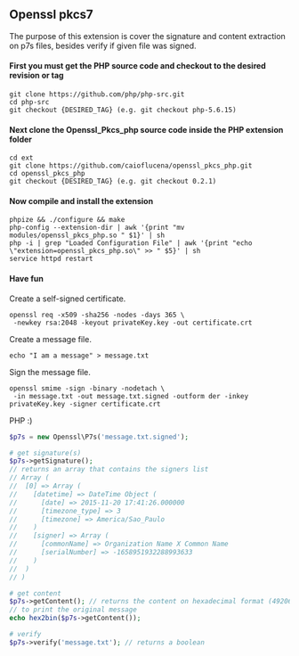 ## Openssl pkcs7

The purpose of this extension is cover the signature and content extraction on p7s files, besides verify if given file was signed.

#### First you must get the PHP source code and checkout to the desired revision or tag
    git clone https://github.com/php/php-src.git
    cd php-src
    git checkout {DESIRED_TAG} (e.g. git checkout php-5.6.15)

#### Next clone the Openssl_Pkcs_php source code inside the PHP extension folder
    cd ext
    git clone https://github.com/caioflucena/openssl_pkcs_php.git
    cd openssl_pkcs_php
    git checkout {DESIRED_TAG} (e.g. git checkout 0.2.1)

#### Now compile and install the extension

    phpize && ./configure && make
    php-config --extension-dir | awk '{print "mv modules/openssl_pkcs_php.so " $1}' | sh
    php -i | grep "Loaded Configuration File" | awk '{print "echo \"extension=openssl_pkcs_php.so\" >> " $5}' | sh
    service httpd restart

#### Have fun

Create a self-signed certificate.
```
openssl req -x509 -sha256 -nodes -days 365 \
 -newkey rsa:2048 -keyout privateKey.key -out certificate.crt
```
Create a message file.
```
echo "I am a message" > message.txt
```
Sign the message file.
```
openssl smime -sign -binary -nodetach \
 -in message.txt -out message.txt.signed -outform der -inkey privateKey.key -signer certificate.crt
```
PHP :)
```php
$p7s = new Openssl\P7s('message.txt.signed');

# get signature(s)
$p7s->getSignature();
// returns an array that contains the signers list
// Array (
//  [0] => Array (
//    [datetime] => DateTime Object (
//      [date] => 2015-11-20 17:41:26.000000
//      [timezone_type] => 3
//      [timezone] => America/Sao_Paulo
//    )
//    [signer] => Array (
//      [commonName] => Organization Name X Common Name
//      [serialNumber] => -1658951932288993633
//    )
//  )
// )

# get content
$p7s->getContent(); // returns the content on hexadecimal format (4920616d2061206d6573736167650a)
// to print the original message
echo hex2bin($p7s->getContent());

# verify
$p7s->verify('message.txt'); // returns a boolean
```
